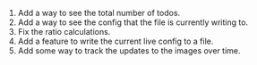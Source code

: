 1. Add a way to see the total number of todos.
2. Add a way to see the config that the file is currently writing to.
3. Fix the ratio calculations.
4. Add a feature to write the current live config to a file.
5. Add some way to track the updates to the images over time.